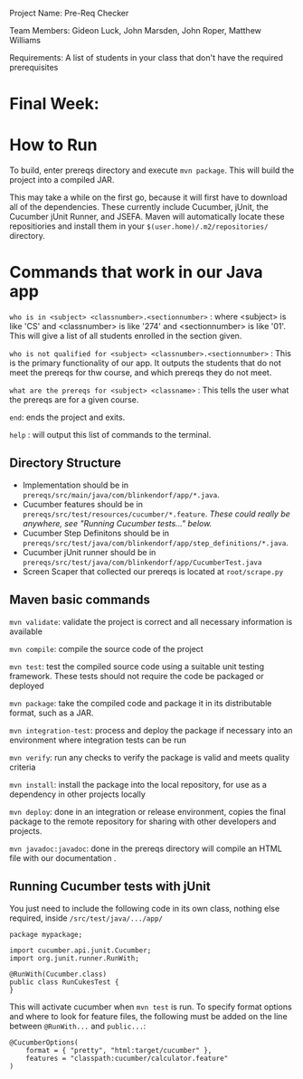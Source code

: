 Project Name: Pre-Req Checker

Team Members: Gideon Luck, John Marsden, John Roper, Matthew Williams

Requirements: A list of students in your class that don't have the required prerequisites

Final Week:
=======
How to Run
========================
To build, enter prereqs directory and execute `mvn package`. This will build the
project into a compiled JAR. 

This may take a while on the first go, because it will first have to download
all of the dependencies. These currently include Cucumber, jUnit, the Cucumber
jUnit Runner, and JSEFA.
Maven will automatically locate these repositiories and install them in your
`$(user.home)/.m2/repositories/` directory. 

Commands that work in our Java app
========================
`who is in <subject> <classnumber>.<sectionnumber>` : where \<subject\> is like 'CS' and \<classnumber\> is like '274' and  \<sectionnumber\> is like '01'. This will give a list of all students enrolled in the section given.

`who is not qualified for <subject> <classnumber>.<sectionnumber>` : This is the primary functionality of our app. It outputs the students that do not meet the prereqs for thw course, and which prereqs they do not meet. 

`what are the prereqs for <subject> <classname>` : This tells the user what the prereqs are for a given course. 

`end`: ends the project and exits.

`help` : will output this list of commands to the terminal.


Directory Structure
-------------------
+ Implementation should be in `prereqs/src/main/java/com/blinkendorf/app/*.java`.
+ Cucumber features should be in `prereqs/src/test/resources/cucumber/*.feature`.
  *These could really be anywhere, see "Running Cucumber tests..." below.*
+ Cucumber Step Definitons should be in `prereqs/src/test/java/com/blinkendorf/app/step_definitions/*.java`.
+ Cucumber jUnit runner should be in `prereqs/src/test/java/com/blinkendorf/app/CucumberTest.java`
+ Screen Scaper that collected our prereqs is located at `root/scrape.py`

Maven basic commands
---------------
`mvn validate`: validate the project is correct and all necessary information is
available

`mvn compile`: compile the source code of the project

`mvn test`: test the compiled source code using a suitable unit testing
framework. These tests should not require the code be packaged or deployed

`mvn package`: take the compiled code and package it in its distributable
format, such as a JAR.

`mvn integration-test`: process and deploy the package if necessary into an
environment where integration tests can be run

`mvn verify`: run any checks to verify the package is valid and meets quality
criteria

`mvn install`: install the package into the local repository, for use as a
dependency in other projects locally

`mvn deploy`: done in an integration or release environment, copies the final
package to the remote repository for sharing with other developers and projects.

`mvn javadoc:javadoc`: done in the prereqs directory will compile an HTML file with our documentation . 

Running Cucumber tests with jUnit
-----------------------------

You just need to include the following code in its own class, nothing else
required, inside `/src/test/java/.../app/`

```
package mypackage;

import cucumber.api.junit.Cucumber;
import org.junit.runner.RunWith;

@RunWith(Cucumber.class)
public class RunCukesTest {
}
```

This will activate cucumber when `mvn test` is run. To specify format options
and where to look for feature files, the following must be added on the line
between `@RunWith...` and `public...`:
```
@CucumberOptions(
    format = { "pretty", "html:target/cucumber" },
    features = "classpath:cucumber/calculator.feature"
)


